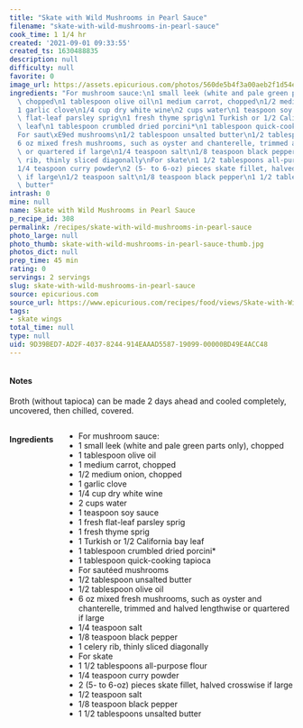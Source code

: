 ```yaml
---
title: "Skate with Wild Mushrooms in Pearl Sauce"
filename: "skate-with-wild-mushrooms-in-pearl-sauce"
cook_time: 1 1/4 hr
created: '2021-09-01 09:33:55'
created_ts: 1630488835
description: null
difficulty: null
favorite: 0
image_url: https://assets.epicurious.com/photos/560de5b4f3a00aeb2f1d54ec/1:1/w_600%2Ch_600/232615.jpg
ingredients: "For mushroom sauce:\n1 small leek (white and pale green parts only),\
  \ chopped\n1 tablespoon olive oil\n1 medium carrot, chopped\n1/2 medium onion, chopped\n\
  1 garlic clove\n1/4 cup dry white wine\n2 cups water\n1 teaspoon soy sauce\n1 fresh\
  \ flat-leaf parsley sprig\n1 fresh thyme sprig\n1 Turkish or 1/2 California bay\
  \ leaf\n1 tablespoon crumbled dried porcini*\n1 tablespoon quick-cooking tapioca\n\
  For saut\xE9ed mushrooms\n1/2 tablespoon unsalted butter\n1/2 tablespoon olive oil\n\
  6 oz mixed fresh mushrooms, such as oyster and chanterelle, trimmed and halved lengthwise\
  \ or quartered if large\n1/4 teaspoon salt\n1/8 teaspoon black pepper\n1 celery\
  \ rib, thinly sliced diagonally\nFor skate\n1 1/2 tablespoons all-purpose flour\n\
  1/4 teaspoon curry powder\n2 (5- to 6-oz) pieces skate fillet, halved crosswise\
  \ if large\n1/2 teaspoon salt\n1/8 teaspoon black pepper\n1 1/2 tablespoons unsalted\
  \ butter"
intrash: 0
mine: null
name: Skate with Wild Mushrooms in Pearl Sauce
p_recipe_id: 308
permalink: /recipes/skate-with-wild-mushrooms-in-pearl-sauce
photo_large: null
photo_thumb: skate-with-wild-mushrooms-in-pearl-sauce-thumb.jpg
photos_dict: null
prep_time: 45 min
rating: 0
servings: 2 servings
slug: skate-with-wild-mushrooms-in-pearl-sauce
source: epicurious.com
source_url: https://www.epicurious.com/recipes/food/views/Skate-with-Wild-Mushrooms-in-Pearl-Sauce-232615?utm_campaign=yummly&utm_medium=yummly&utm_source=yummly
tags:
- skate wings
total_time: null
type: null
uid: 9D39BED7-AD2F-4037-8244-914EAAAD5587-19099-00000BD49E4ACC48
---
```

<div class="large-8 medium-7 columns" id="writeup">		<div id="notes"><h4>Notes</h4>
<div class="box box-notes"><p>Broth (without tapioca) can be made 2 days ahead and cooled completely, uncovered, then chilled, covered.</p>
</div></div>	</div><!-- #writeup -->
</div><!-- #row-one -->
<div class="row" id="row-two">	<div class="medium-4 small-5 columns" id="ingredients"><h4>Ingredients</h4><div class="box box-ingredients content"><ul>
<li>For mushroom sauce:</li>
<li>1 small leek (white and pale green parts only), chopped</li>
<li>1 tablespoon olive oil</li>
<li>1 medium carrot, chopped</li>
<li>1/2 medium onion, chopped</li>
<li>1 garlic clove</li>
<li>1/4 cup dry white wine</li>
<li>2 cups water</li>
<li>1 teaspoon soy sauce</li>
<li>1 fresh flat-leaf parsley sprig</li>
<li>1 fresh thyme sprig</li>
<li>1 Turkish or 1/2 California bay leaf</li>
<li>1 tablespoon crumbled dried porcini*</li>
<li>1 tablespoon quick-cooking tapioca</li>
<li>For sautéed mushrooms</li>
<li>1/2 tablespoon unsalted butter</li>
<li>1/2 tablespoon olive oil</li>
<li>6 oz mixed fresh mushrooms, such as oyster and chanterelle, trimmed and halved lengthwise or quartered if large</li>
<li>1/4 teaspoon salt</li>
<li>1/8 teaspoon black pepper</li>
<li>1 celery rib, thinly sliced diagonally</li>
<li>For skate</li>
<li>1 1/2 tablespoons all-purpose flour</li>
<li>1/4 teaspoon curry powder</li>
<li>2 (5- to 6-oz) pieces skate fillet, halved crosswise if large</li>
<li>1/2 teaspoon salt</li>
<li>1/8 teaspoon black pepper</li>
<li>1 1/2 tablespoons unsalted butter</li>
</ul>
</div>	</div>	<div class="medium-6 small-7 columns" id="directions">	</div>